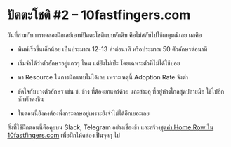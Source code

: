 # ปัตตะโชติ #2 – 10fastfingers.com

วันที่สามกับการทดลองฝึกเลย์เอาท์ปัตตะโชติแบบหักดิบ คือไม่สลับไปใช้เกตุมณีเลย ผลคือ

* พิมพ์เร็วขึ้นเล็กน้อย เป็นประมาณ 12-13 คำต่อนาที หรือประมาณ 50 ตัวอักษรต่อนาที

* เริ่มจำได้ว่าตัวอักษรอยู่แถวๆ ไหน แต่ยังไม่เป๊ะ โดยเฉพาะตัวที่ไม่ได้ใช้บ่อย

* หา Resource ในการฝึกแทบไม่ได้เลย เพราะเหตุนี้ Adoption Rate จึงต่ำ

* ขัดใจกับบางตัวอักษร เช่น ช. ช้าง ที่ต้องยกแคร่ด้วย และสระอุ ที่อยู่ห่างไกลสุดปลายมือ ใช้ไปอีกซักพักคงชิน

* ในตอนนี้ยังคงต้องพึ่งกระดาษอยู่เพราะยังจำไม่ได้อีกเยอะเลย

สิ่งที่ใช้ฝึกตอนนี้คือคุยบน Slack, Telegram อย่างเชื่องช้า และสร้าง[ชุดคำ Home Row ใน 10fastfingers.com][1] เพื่อฝึกให้คล่องเป็นจุดๆ ไป

 [1]: https://10fastfingers.com/text/85664-Pattachote-%E0%B8%87-%E0%B8%81-%E0%B8%B2-%E0%B8%99

